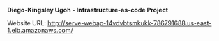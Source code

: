 **Diego-Kingsley Ugoh - Infrastructure-as-code Project**

Website URL: http://serve-webap-14vdvbtsmkukk-786791688.us-east-1.elb.amazonaws.com/
